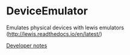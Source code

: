 # DeviceEmulator
Emulates physical devices with lewis emulators (http://lewis.readthedocs.io/en/latest/)

[Developer notes](https://github.com/ISISComputingGroup/ibex_developers_manual/wiki/Emulating-Devices/)
